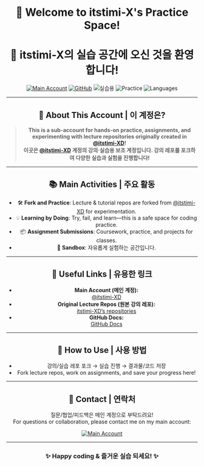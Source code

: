 <!-- Profile README for itstimi-X -->

<div align="center">

# 👋 Welcome to itstimi-X's Practice Space!  
# 👋 itstimi-X의 실습 공간에 오신 것을 환영합니다!

[![Main Account](https://img.shields.io/badge/Main%20Account-itstimi--XD-blue?logo=github)](https://github.com/itstimi-XD)
[![GitHub](https://img.shields.io/github/followers/itstimi-X?label=Follow&style=social)](https://github.com/itstimi-X)
![실습용](https://img.shields.io/badge/실습용-강의포크계정-orange)
![Practice](https://img.shields.io/badge/Practice-Learning-green)
![Languages](https://img.shields.io/badge/Language-EN%2FKR-yellow)

---

## 🎯 About This Account | 이 계정은?

> **This is a sub-account for hands-on practice, assignments, and experimenting with lecture repositories originally created in [@itstimi-XD](https://github.com/itstimi-XD)!**  
> **이곳은 [@itstimi-XD](https://github.com/itstimi-XD) 계정의 강의·실습용 보조 계정입니다. 강의 레포를 포크하여 다양한 실습과 실험을 진행합니다!**

---

## 📚 Main Activities | 주요 활동

- 🛠️ **Fork and Practice**: Lecture & tutorial repos are forked from [@itstimi-XD](https://github.com/itstimi-XD) for experimentation.
- 💡 **Learning by Doing**: Try, fail, and learn—this is a safe space for coding practice.
- 📦 **Assignment Submissions**: Coursework, practice, and projects for classes.
- 🧪 **Sandbox**: 자유롭게 실험하는 공간입니다.

---

## 🚀 Useful Links | 유용한 링크

- **Main Account (메인 계정):**  
  [@itstimi-XD](https://github.com/itstimi-XD)
- **Original Lecture Repos (원본 강의 레포):**  
  [itstimi-XD’s repositories](https://github.com/itstimi-XD?tab=repositories)
- **GitHub Docs:**  
  [GitHub Docs](https://docs.github.com/)

---

## 📝 How to Use | 사용 방법

- 강의/실습 레포 포크 → 실습 진행 → 결과물/코드 저장
- Fork lecture repos, work on assignments, and save your progress here!

---

## 💬 Contact | 연락처

질문/협업/피드백은 메인 계정으로 부탁드려요!  
For questions or collaboration, please contact me on my main account:

[![Main Account](https://img.shields.io/badge/%40itstimi--XD-Visit-blue?logo=github)](https://github.com/itstimi-XD)

---

### ✨ Happy coding & 즐거운 실습 되세요! ✨

</div>
